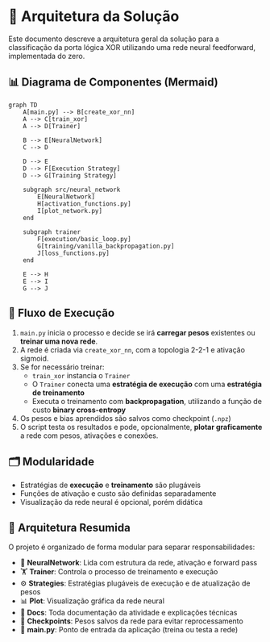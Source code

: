 # 🧱 Arquitetura da Solução

Este documento descreve a arquitetura geral da solução para a classificação da porta lógica XOR utilizando uma rede neural feedforward, implementada do zero.


## 📊 Diagrama de Componentes (Mermaid)

```mermaid
graph TD
    A[main.py] --> B[create_xor_nn]
    A --> C[train_xor]
    A --> D[Trainer]

    B --> E[NeuralNetwork]
    C --> D

    D --> E
    D --> F[Execution Strategy]
    D --> G[Training Strategy]

    subgraph src/neural_network
        E[NeuralNetwork]
        H[activation_functions.py]
        I[plot_network.py]
    end

    subgraph trainer
        F[execution/basic_loop.py]
        G[training/vanilla_backpropagation.py]
        J[loss_functions.py]
    end

    E --> H
    E --> I
    G --> J
```


## 🧠 Fluxo de Execução

1. `main.py` inicia o processo e decide se irá **carregar pesos** existentes ou **treinar uma nova rede**.
2. A rede é criada via `create_xor_nn`, com a topologia 2-2-1 e ativação sigmoid.
3. Se for necessário treinar:
    - `train_xor` instancia o `Trainer`
    - O `Trainer` conecta uma **estratégia de execução** com uma **estratégia de treinamento**
    - Executa o treinamento com **backpropagation**, utilizando a função de custo **binary cross-entropy**
4. Os pesos e bias aprendidos são salvos como checkpoint (`.npz`)
5. O script testa os resultados e pode, opcionalmente, **plotar graficamente** a rede com pesos, ativações e conexões.


## 🗂️ Modularidade

- Estratégias de **execução** e **treinamento** são plugáveis
- Funções de ativação e custo são definidas separadamente
- Visualização da rede neural é opcional, porém didática

## 🧱 Arquitetura Resumida

O projeto é organizado de forma modular para separar responsabilidades:

- 🧠 **NeuralNetwork**: Lida com estrutura da rede, ativação e forward pass
- 🏋️ **Trainer**: Controla o processo de treinamento e execução
- ⚙️ **Strategies**: Estratégias plugáveis de execução e de atualização de pesos
- 📊 **Plot**: Visualização gráfica da rede neural
- 📁 **Docs**: Toda documentação da atividade e explicações técnicas
- 💾 **Checkpoints**: Pesos salvos da rede para evitar reprocessamento
- 🚀 **main.py**: Ponto de entrada da aplicação (treina ou testa a rede)
